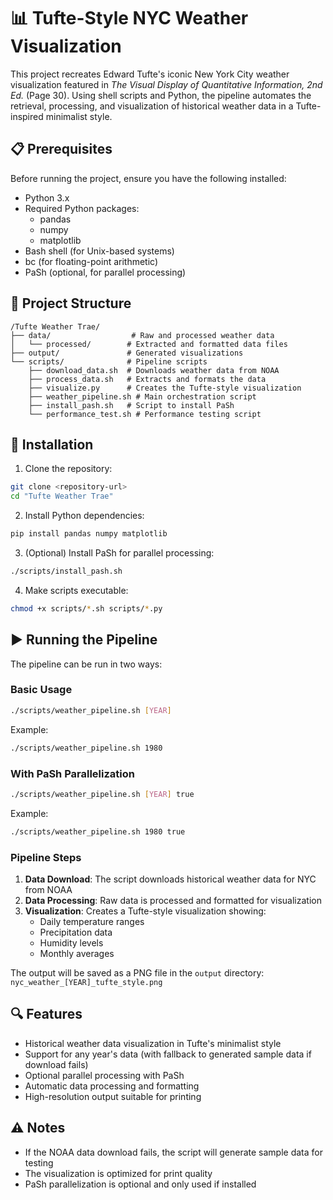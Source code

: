 # 📊 Tufte-Style NYC Weather Visualization

This project recreates Edward Tufte's iconic New York City weather visualization featured in *The Visual Display of Quantitative Information, 2nd Ed.* (Page 30). Using shell scripts and Python, the pipeline automates the retrieval, processing, and visualization of historical weather data in a Tufte-inspired minimalist style.

## 📋 Prerequisites

Before running the project, ensure you have the following installed:

- Python 3.x
- Required Python packages:
  - pandas
  - numpy
  - matplotlib
- Bash shell (for Unix-based systems)
- bc (for floating-point arithmetic)
- PaSh (optional, for parallel processing)

## 📁 Project Structure

```
/Tufte Weather Trae/
├── data/                  # Raw and processed weather data
│   └── processed/        # Extracted and formatted data files
├── output/               # Generated visualizations
└── scripts/              # Pipeline scripts
    ├── download_data.sh  # Downloads weather data from NOAA
    ├── process_data.sh   # Extracts and formats the data
    ├── visualize.py      # Creates the Tufte-style visualization
    ├── weather_pipeline.sh # Main orchestration script
    ├── install_pash.sh   # Script to install PaSh
    └── performance_test.sh # Performance testing script
```

## 🚀 Installation

1. Clone the repository:
```bash
git clone <repository-url>
cd "Tufte Weather Trae"
```

2. Install Python dependencies:
```bash
pip install pandas numpy matplotlib
```

3. (Optional) Install PaSh for parallel processing:
```bash
./scripts/install_pash.sh
```

4. Make scripts executable:
```bash
chmod +x scripts/*.sh scripts/*.py
```

## ▶️ Running the Pipeline

The pipeline can be run in two ways:

### Basic Usage
```bash
./scripts/weather_pipeline.sh [YEAR]
```
Example:
```bash
./scripts/weather_pipeline.sh 1980
```

### With PaSh Parallelization
```bash
./scripts/weather_pipeline.sh [YEAR] true
```
Example:
```bash
./scripts/weather_pipeline.sh 1980 true
```

### Pipeline Steps

1. **Data Download**: The script downloads historical weather data for NYC from NOAA
2. **Data Processing**: Raw data is processed and formatted for visualization
3. **Visualization**: Creates a Tufte-style visualization showing:
   - Daily temperature ranges
   - Precipitation data
   - Humidity levels
   - Monthly averages

The output will be saved as a PNG file in the `output` directory: `nyc_weather_[YEAR]_tufte_style.png`

## 🔍 Features

- Historical weather data visualization in Tufte's minimalist style
- Support for any year's data (with fallback to generated sample data if download fails)
- Optional parallel processing with PaSh
- Automatic data processing and formatting
- High-resolution output suitable for printing

## ⚠️ Notes

- If the NOAA data download fails, the script will generate sample data for testing
- The visualization is optimized for print quality
- PaSh parallelization is optional and only used if installed





